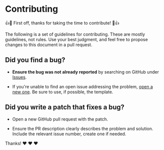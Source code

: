 # Contributing

:+1::tada: First off, thanks for taking the time to contribute! :tada::+1:

The following is a set of guidelines for contributing. These are mostly guidelines, not rules. Use your best judgment, and feel free to propose changes to this document in a pull request.

## Did you find a bug?

* **Ensure the bug was not already reported** by searching on GitHub under [Issues](https://github.com/Eldynn/index/issues).

* If you're unable to find an open issue addressing the problem, [open a new one](https://github.com/Eldynn/index/issues/new/choose). Be sure to use, if possible, the template.

## Did you write a patch that fixes a bug?

* Open a new GitHub pull request with the patch.

* Ensure the PR description clearly describes the problem and solution. Include the relevant issue number, create one if needed.

Thanks! :heart: :heart: :heart:
